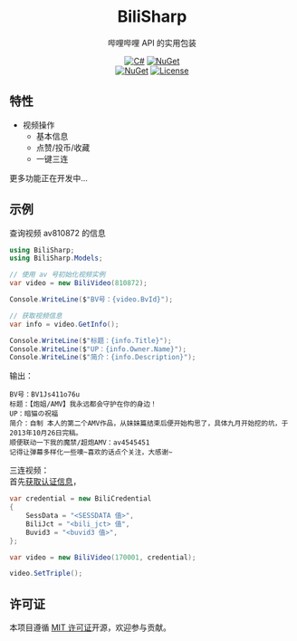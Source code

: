 ﻿<div align="center">

# BiliSharp

哔哩哔哩 API 的实用包装

[![C#](https://img.shields.io/badge/.NET-6.0-blue)](#)
[![NuGet](https://img.shields.io/nuget/v/BiliSharp)](https://www.nuget.org/packages/BiliSharp)  
[![NuGet](https://img.shields.io/nuget/dt/BiliSharp)](https://www.nuget.org/packages/BiliSharp)
[![License](https://img.shields.io/static/v1?label=LICENSE&message=MIT&color=lightrey)](./LICENSE)

</div>

## 特性
- 视频操作
  - 基本信息
  - 点赞/投币/收藏
  - 一键三连

更多功能正在开发中...

## 示例

查询视频 av810872 的信息

```csharp
using BiliSharp;
using BiliSharp.Models;

// 使用 av 号初始化视频实例
var video = new BiliVideo(810872);

Console.WriteLine($"BV号：{video.BvId}");

// 获取视频信息
var info = video.GetInfo();

Console.WriteLine($"标题：{info.Title}");
Console.WriteLine($"UP：{info.Owner.Name}");
Console.WriteLine($"简介：{info.Description}");
```

输出：
```text
BV号：BV1Js411o76u
标题：【炮姐/AMV】我永远都会守护在你的身边！
UP：暗猫の祝福
简介：自制 本人的第二个AMV作品，从妹妹篇结束后便开始构思了，具体九月开始挖的坑，于2013年10月26日完稿。
顺便联动一下我的魔禁/超炮AMV：av4545451
记得让弹幕多样化一些噢~喜欢的话点个关注，大感谢~
```

三连视频：  
首先[获取认证信息](./docs/GetCredential.md)，
```csharp
var credential = new BiliCredential
{
    SessData = "<SESSDATA 值>",
    BiliJct = "<bili_jct> 值",
    Buvid3 = "<buvid3 值>",
};

var video = new BiliVideo(170001, credential);

video.SetTriple();
```

## 许可证
本项目遵循 [MIT 许可证](./LICENSE)开源，欢迎参与贡献。
